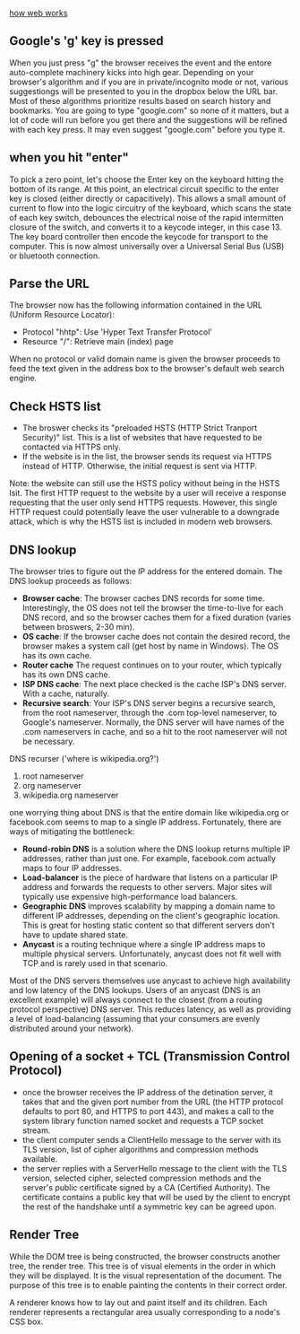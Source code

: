 [how web works](https://github.com/vasanthk/how-web-works)

## Google's 'g' key is pressed
When you just press "g" the browser receives the event and the entore auto-complete machinery kicks into high gear. Depending on your browser's algorithm and if you are in private/incognito mode or not, various suggestiongs will be presented to you in the dropbox below the URL bar. Most of these algorithms prioritize results based on search history and bookmarks. You are going to type "google.com" so none of it matters, but a lot of code will run before you get there and the suggestions will be refined with each key press. It may even suggest "google.com" before you type it.

## when you hit "enter"
To pick a zero point, let's choose the Enter key on the keyboard hitting the bottom of its range. At this point, an electrical circuit specific to the enter key is closed (either directly or capacitively). This allows a small amount of current to flow into the logic circuitry of the keyboard, which scans the state of each key switch, debounces the electrical noise of the rapid intermitten closure of the switch, and converts it to a keycode integer, in this case 13. The key board controller then encode the keycode for transport to the computer. This is now almost universally over a Universal Serial Bus (USB) or bluetooth connection.

## Parse the URL
The browser now has the following information contained in the URL (Uniform Resource Locator): 
- Protocol "hhtp": Use 'Hyper Text Transfer Protocol'
- Resource "/": Retrieve main (index) page


When no protocol or valid domain name is given the browser proceeds to feed the text given in the address box to the browser's default web search engine.

## Check HSTS list
- The broswer checks its "preloaded HSTS (HTTP Strict Tranport Security)" list. This is a list of websites that have requested to be contacted via HTTPS only.
- If the website is in the list, the browser sends its request via HTTPS instead of HTTP. Otherwise, the initial request is sent via HTTP.


Note: the website can still use the HSTS policy without being in the HSTS lsit. The first HTTP request to the website by a user will receive a response requesting that the user only send HTTPS requests. However, this single HTTP request could potentially leave the user vulnerable to a downgrade attack, which is why the HSTS list is included in modern web browsers.

## DNS lookup
The browser tries to figure out the IP address for the entered domain. The DNS lookup proceeds as follows:
- **Browser cache**: The browser caches DNS records for some time. Interestingly, the OS does not tell the browser the time-to-live for each DNS record, and so the browser caches them for a fixed duration (varies between broswers, 2-30 min).
- **OS cache**: If the browser cache does not contain the desired record, the browser makes a system call (get host by name in Windows). The OS has its own cache.
- **Router cache** The request continues on to your router, which typically has its own DNS cache.
- **ISP DNS cache**: The next place checked is the cache ISP's DNS server. With a cache, naturally. 
- **Recursive search**: Your ISP's DNS server begins a recursive search, from the root nameserver, through the .com top-level nameserver, to Google's nameserver. Normally, the DNS server will have names of the .com nameservers in cache, and so a hit to the root nameserver will not be necessary.


DNS recurser ('where is wikipedia.org?') 
1. root nameserver 
2. org nameserver
3. wikipedia.org nameserver

one worrying thing about DNS is that the entire domain like wikipedia.org or facebook.com seems to map to a single IP address. Fortunately, there are ways of mitigating the bottleneck:

- **Round-robin DNS** is a solution where the DNS lookup returns multiple IP addresses, rather than just one. For example, facebook.com actually maps to four IP addresses. 
- **Load-balancer** is the piece of hardware that listens on a particular IP address and forwards the requests to other servers. Major sites will typically use expensive high-performance load balancers.
- **Geographic DNS** improves scalability by mapping a domain name to different IP addresses, depending on the client's geographic location. This is great for hosting static content so that different servers don't have to update shared state.
- **Anycast** is a routing technique where a single IP address maps to multiple physical servers. Unfortunately, anycast does not fit well with TCP and is rarely used in that scenario.

Most of the DNS servers themselves use anycast to achieve high availability and low latency of the DNS lookups. Users of an anycast (DNS is an excellent example) will always connect to the closest (from a routing protocol perspective) DNS server. This reduces latency, as well as providing a level of load-balancing (assuming that your consumers are evenly distributed around your network).


## Opening of a socket + TCL (Transmission Control Protocol)
- once the browser receives the IP address of the detination server, it takes that and the given port number from the URL (the HTTP protocol defaults to port 80, and HTTPS to port 443), and makes a call to the system library function named socket and requests a TCP socket stream.
- the client computer sends a ClientHello message to the server with its TLS version, list of cipher algorithms and compression methods available.
- the server replies with a ServerHello message to the client with the TLS version, selected cipher, selected compression methods and the server's public certificate signed by a CA (Certified Authority). The certificate contains a public key that will be used by the client to encrypt the rest of the handshake until a symmetric key can be agreed upon.


## Render Tree
While the DOM tree is being constructed, the browser constructs another tree, the render tree. This tree is of visual elements in the order in which they will be displayed. It is the visual representation of the document. The purpose of this tree is to enable painting the contents in their correct order.

A renderer knows how to lay out and paint itself and its children. Each renderer represents a rectangular area usually corresponding to a node's CSS box.